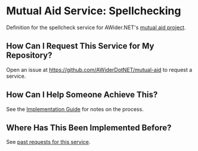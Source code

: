 # Mutual Aid Service: Spellchecking

Definition for the spellcheck service for AWider.NET's [mutual aid project](https://github.com/AWiderDotNET/mutual-aid).

## How Can I Request This Service for My Repository?

Open an issue at <https://github.com/AWiderDotNET/mutual-aid> to request a service.

## How Can I Help Someone Achieve This?

See the [Implementation Guide](ImplementationGuide.md) for notes on the process.

## Where Has This Been Implemented Before?

See [past requests for this service](https://github.com/AWiderDotNET/mutual-aid/labels/service%3Aspellcheck).
